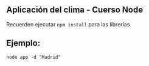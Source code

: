 ##  Aplicación del clima - Cuerso Node

Recuerden ejecutar ```npm install``` para las librerías

## Ejemplo:

```
node app -d "Madrid" 
```
